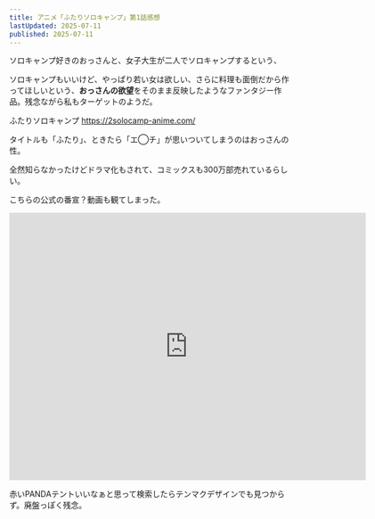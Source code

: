 ```yaml
---
title: アニメ「ふたりソロキャンプ」第1話感想
lastUpdated: 2025-07-11 
published: 2025-07-11
---
```


ソロキャンプ好きのおっさんと、女子大生が二人でソロキャンプするという、

ソロキャンプもいいけど、やっぱり若い女は欲しい、さらに料理も面倒だから作ってほしいという、**おっさんの欲望**をそのまま反映したようなファンタジー作品。残念ながら私もターゲットのようだ。

ふたりソロキャンプ
https://2solocamp-anime.com/

タイトルも「ふたり」、ときたら「エ◯チ」が思いついてしまうのはおっさんの性。

全然知らなかったけどドラマ化もされて、コミックスも300万部売れているらしい。

こちらの公式の番宣？動画も観てしまった。

<iframe width="640" height="480" src="https://www.youtube.com/embed/hXye3n3Mmuo" title="【ふたりソロキャンプ】はじめてのふたりソロキャンプ" frameborder="0" allow="accelerometer; autoplay; clipboard-write; encrypted-media; gyroscope; picture-in-picture; web-share" referrerpolicy="strict-origin-when-cross-origin" allowfullscreen></iframe>

赤いPANDAテントいいなぁと思って検索したらテンマクデザインでも見つからず。廃盤っぽく残念。
